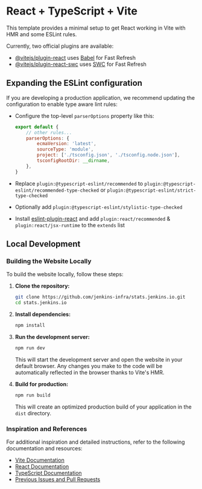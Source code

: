 # React + TypeScript + Vite

This template provides a minimal setup to get React working in Vite with HMR and some ESLint rules.

Currently, two official plugins are available:

-   [@vitejs/plugin-react](https://github.com/vitejs/vite-plugin-react/blob/main/packages/plugin-react/README.md) uses [Babel](https://babeljs.io/) for Fast Refresh
-   [@vitejs/plugin-react-swc](https://github.com/vitejs/vite-plugin-react-swc) uses [SWC](https://swc.rs/) for Fast Refresh

## Expanding the ESLint configuration

If you are developing a production application, we recommend updating the configuration to enable type aware lint rules:

-   Configure the top-level `parserOptions` property like this:

    ```js
    export default {
        // other rules...
        parserOptions: {
            ecmaVersion: 'latest',
            sourceType: 'module',
            project: ['./tsconfig.json', './tsconfig.node.json'],
            tsconfigRootDir: __dirname,
        },
    }
    ```

-   Replace `plugin:@typescript-eslint/recommended` to `plugin:@typescript-eslint/recommended-type-checked` or `plugin:@typescript-eslint/strict-type-checked`
-   Optionally add `plugin:@typescript-eslint/stylistic-type-checked`
-   Install [eslint-plugin-react](https://github.com/jsx-eslint/eslint-plugin-react) and add `plugin:react/recommended` & `plugin:react/jsx-runtime` to the `extends` list

## Local Development

### Building the Website Locally

To build the website locally, follow these steps:

1. **Clone the repository:**

    ```sh
    git clone https://github.com/jenkins-infra/stats.jenkins.io.git
    cd stats.jenkins.io
    ```

2. **Install dependencies:**

    ```sh
    npm install
    ```

3. **Run the development server:**

    ```sh
    npm run dev
    ```

    This will start the development server and open the website in your default browser. Any changes you make to the code will be automatically reflected in the browser thanks to Vite's HMR.

4. **Build for production:**

    ```sh
    npm run build
    ```

    This will create an optimized production build of your application in the `dist` directory.

### Inspiration and References

For additional inspiration and detailed instructions, refer to the following documentation and resources:

-   [Vite Documentation](https://vitejs.dev/guide/)
-   [React Documentation](https://reactjs.org/docs/getting-started.html)
-   [TypeScript Documentation](https://www.typescriptlang.org/docs/)
-   [Previous Issues and Pull Requests](https://github.com/jenkins-infra/stats.jenkins.io/issues)
